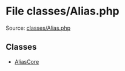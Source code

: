 File classes/Alias.php
=========

Source: [classes/Alias.php](https://github.com/PrestaShop/PrestaShop/blob/1.5.4.0/classes/Alias.php)


Classes
-------

* [AliasCore](class.AliasCore.md)

